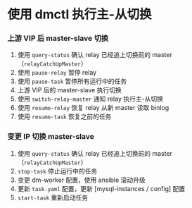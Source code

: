 使用 dmctl 执行主-从切换
===

### 上游 VIP 后 master-slave 切换

1. 使用 `query-status` 确认 relay 已经追上切换前的 master（`relayCatchUpMaster`）
2. 使用 `pause-relay` 暂停 relay
3. 使用 `pause-task` 暂停所有运行中的任务
4. 上游 VIP 后的 master-slave 执行切换
5. 使用 `switch-relay-master` 通知 relay 执行主-从切换
6. 使用 `resume-relay` 恢复 relay 从新 master 读取 binlog
7. 使用 `resume-task` 恢复之前的任务

### 变更 IP 切换 master-slave

1. 使用 `query-status` 确认 relay 已经追上切换前的 master（`relayCatchUpMaster`）
2. `stop-task` 停止运行中的任务
3. 变更 dm-worker 配置，使用 ansible 滚动升级
4. 更新 `task.yaml` 配置，更新 [mysql-instances / config] 配置
5. `start-task` 重新启动任务

